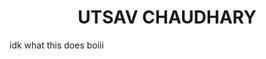 <!DOCTYPE html>
<html lang="en">
<head>
    <meta charset="UTF-8">
    <meta name="viewport" content="width=device-width, initial-scale=1.0">
    <title>UTSAV CHAUDHARY</title>
    <!-- Link external CSS file -->
    <link rel="stylesheet" href="styles.css">
</head>
<body>
    <h1 style="text-align: center;">UTSAV CHAUDHARY</h1>
    <div>
        idk what this does boiii
    </div>
</body>
</html>
